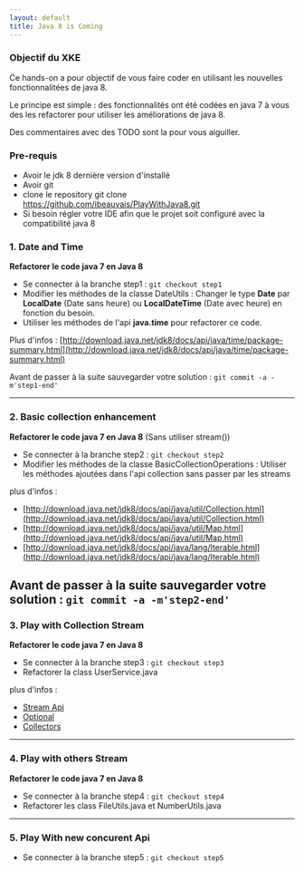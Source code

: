 ```yaml
---
layout: default
title: Java 8 is Coming
---
```


### Objectif du XKE

Ce hands-on a pour objectif de vous faire coder en utilisant les nouvelles fonctionnalitées de java 8.

Le principe est simple : des fonctionnalités ont été codées en java 7 à vous des les refactorer pour utiliser les améliorations de java 8.

Des commentaires avec des TODO sont la pour vous aiguiller.

### Pre-requis
* Avoir le jdk 8 dernière version d'installé
* Avoir git
* clone le repository git clone https://github.com/ibeauvais/PlayWithJava8.git
* Si besoin régler votre IDE afin que le projet soit configuré avec la compatibilité java 8

### 1. Date and Time
**Refactorer le code java 7 en Java 8**

* Se connecter à la branche step1 :
    `git checkout step1`
* Modifier les méthodes de la classe DateUtils : Changer le type **Date** par **LocalDate** (Date sans heure) ou **LocalDateTime** (Date avec heure) en fonction du besoin.
* Utiliser les méthodes de l'api **java.time** pour refactorer ce code.

Plus d'infos : [http://download.java.net/jdk8/docs/api/java/time/package-summary.html](http://download.java.net/jdk8/docs/api/java/time/package-summary.html)

Avant de passer à la suite sauvegarder votre solution : `git commit -a -m'step1-end' `

-----------------
### 2. Basic collection enhancement
 **Refactorer le code java 7 en Java 8**  (Sans utiliser stream())

 * Se connecter à la branche step2 :
     `git checkout step2`
 * Modifier les méthodes de la classe BasicCollectionOperations : Utiliser les méthodes ajoutées dans l'api collection sans passer par les streams

 plus d'infos :

 * [http://download.java.net/jdk8/docs/api/java/util/Collection.html](http://download.java.net/jdk8/docs/api/java/util/Collection.html)
 * [http://download.java.net/jdk8/docs/api/java/util/Map.html](http://download.java.net/jdk8/docs/api/java/util/Map.html)
 * [http://download.java.net/jdk8/docs/api/java/lang/Iterable.html](http://download.java.net/jdk8/docs/api/java/lang/Iterable.html)


Avant de passer à la suite sauvegarder votre solution : `git commit -a -m'step2-end' `
-----------------
### 3. Play with Collection Stream
 **Refactorer le code java 7 en Java 8**

 * Se connecter à la branche step3 :
      `git checkout step3`
 * Refactorer la class UserService.java

 plus d'infos :
  * [Stream Api](http://download.java.net/jdk8/docs/api/java/util/stream/Stream.html)
  * [Optional](http://download.java.net/jdk8/docs/api/java/util/Optional.html)
  * [Collectors](http://download.java.net/jdk8/docs/api/java/util/stream/Collectors.html)

  -----------------
### 4. Play with others Stream
 **Refactorer le code java 7 en Java 8**

 * Se connecter à la branche step4 :
      `git checkout step4`
 * Refactorer les class FileUtils.java et NumberUtils.java

  -----------------
### 5. Play With new concurent Api

 * Se connecter à la branche step5 :
      `git checkout step5`